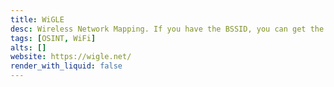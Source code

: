 ```yaml
---
title: WiGLE
desc: Wireless Network Mapping. If you have the BSSID, you can get the location.
tags: [OSINT, WiFi]
alts: []
website: https://wigle.net/
render_with_liquid: false
---
```

